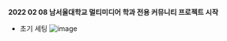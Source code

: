 **2022 02 08 남서울대학교 멀티미디어 학과 전용 커뮤니티 프로젝트 시작**

- 초기 세팅 
![image](https://user-images.githubusercontent.com/53300830/152991455-f48272b1-a1b2-4267-aa0f-2948daa15546.png)


